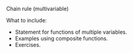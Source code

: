Chain rule (multivariable)

What to include:
- Statement for functions of multiple variables.
- Examples using composite functions.
- Exercises.

